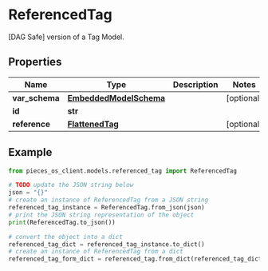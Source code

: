 # ReferencedTag

[DAG Safe] version of a Tag Model. 

## Properties

Name | Type | Description | Notes
------------ | ------------- | ------------- | -------------
**var_schema** | [**EmbeddedModelSchema**](EmbeddedModelSchema) |  | [optional] 
**id** | **str** |  | 
**reference** | [**FlattenedTag**](FlattenedTag) |  | [optional] 

## Example

```python
from pieces_os_client.models.referenced_tag import ReferencedTag

# TODO update the JSON string below
json = "{}"
# create an instance of ReferencedTag from a JSON string
referenced_tag_instance = ReferencedTag.from_json(json)
# print the JSON string representation of the object
print(ReferencedTag.to_json())

# convert the object into a dict
referenced_tag_dict = referenced_tag_instance.to_dict()
# create an instance of ReferencedTag from a dict
referenced_tag_form_dict = referenced_tag.from_dict(referenced_tag_dict)
```


